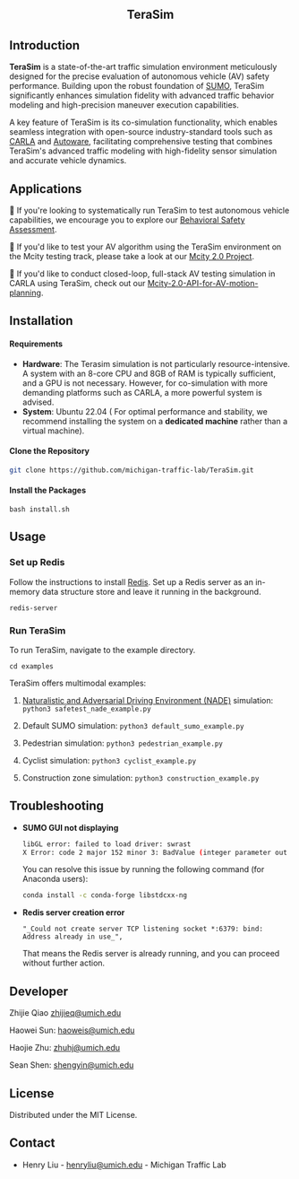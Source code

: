<!-- PROJECT LOGO -->
<p align="center">
  <h2 align="center">TeraSim</h2>
  <p align="center">
  </p>
</p>

## Introduction

**TeraSim** is a state-of-the-art traffic simulation environment meticulously designed for the precise evaluation of autonomous vehicle (AV) safety performance. Building upon the robust foundation of [SUMO](https://eclipse.dev/sumo/), TeraSim significantly enhances simulation fidelity with advanced traffic behavior modeling and high-precision maneuver execution capabilities.

A key feature of TeraSim is its co-simulation functionality, which enables seamless integration with open-source industry-standard tools such as [CARLA](https://carla.org/) and [Autoware](https://autoware.org/), facilitating comprehensive testing that combines TeraSim's advanced traffic modeling with high-fidelity sensor simulation and accurate vehicle dynamics.

## Applications

🌟 If you're looking to systematically run TeraSim to test autonomous vehicle capabilities, we encourage you to explore our [Behavioral Safety Assessment](https://github.com/michigan-traffic-lab/Behavioral-Safety-Assessment/tree/main).


🌟 If you'd like to test your AV algorithm using the TeraSim environment on the Mcity testing track, please take a look at our [Mcity 2.0 Project](https://mcity.umich.edu/what-we-do/mcity-test-facility/remote-access/).


🌟 If you'd like to conduct closed-loop, full-stack AV testing simulation in CARLA using TeraSim, check out our [Mcity-2.0-API-for-AV-motion-planning](https://github.com/michigan-traffic-lab/Mcity-2.0-API-for-AV-motion-planning).


## Installation

#### Requirements

- __Hardware__: The Terasim simulation is not particularly resource-intensive. A system with an 8-core CPU and 8GB of RAM is typically sufficient, and a GPU is not necessary. However, for co-simulation with more demanding platforms such as CARLA, a more powerful system is advised.
- __System__: Ubuntu 22.04 (
For optimal performance and stability, we recommend installing the system on a **dedicated machine** rather than a virtual machine).

#### Clone the Repository
```bash
git clone https://github.com/michigan-traffic-lab/TeraSim.git
```

#### Install the Packages
```
bash install.sh
```

## Usage

### Set up Redis

Follow the instructions to install [Redis](https://redis.io/docs/latest/operate/oss_and_stack/install/install-redis/install-redis-on-linux/). Set up a Redis server as an in-memory data structure store and leave it running in the background.

```
redis-server
```

### Run TeraSim

To run TeraSim, navigate to the example directory.
```
cd examples
```

TeraSim offers multimodal examples:

1. [Naturalistic and Adversarial Driving Environment (NADE)](https://www.nature.com/articles/s41467-021-21007-8) simulation: `python3 safetest_nade_example.py`

2. Default SUMO simulation: `python3 default_sumo_example.py`

3. Pedestrian simulation: `python3 pedestrian_example.py`

4. Cyclist simulation: `python3 cyclist_example.py`

5. Construction zone simulation: `python3 construction_example.py`

## Troubleshooting

- **SUMO GUI not displaying**
    ```bash
    libGL error: failed to load driver: swrast
    X Error: code 2 major 152 minor 3: BadValue (integer parameter out of range for operation)
    ```
    You can resolve this issue by running the following command (for Anaconda users):
    ```bash
    conda install -c conda-forge libstdcxx-ng
    ```
- **Redis server creation error**
    ``` 
    "_Could not create server TCP listening socket *:6379: bind: Address already in use_",
    ```
    That means the Redis server is already running, and you can proceed without further action.

## Developer

Zhijie Qiao zhijieq@umich.edu

Haowei Sun: haoweis@umich.edu

Haojie Zhu: zhuhj@umich.edu

Sean Shen: shengyin@umich.edu

## License

Distributed under the MIT License.

## Contact

- Henry Liu - henryliu@umich.edu - Michigan Traffic Lab


